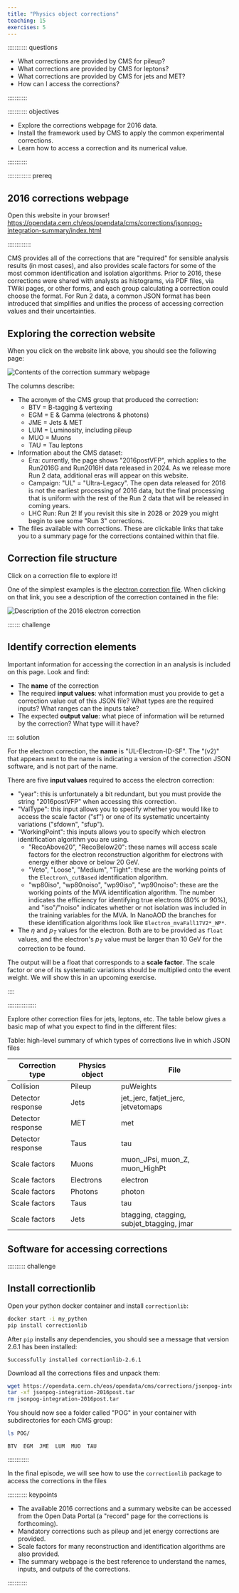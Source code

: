 ```yaml
---
title: "Physics object corrections"
teaching: 15
exercises: 5
---
```


::::::::::: questions

- What corrections are provided by CMS for pileup?
- What corrections are provided by CMS for leptons?
- What corrections are provided by CMS for jets and MET?
- How can I access the corrections?

:::::::::::

::::::::::: objectives

- Explore the corrections webpage for 2016 data.
- Install the framework used by CMS to apply the common experimental corrections.
- Learn how to access a correction and its numerical value.

:::::::::::

::::::::::::: prereq

## 2016 corrections webpage

Open this website in your browser! https://opendata.cern.ch/eos/opendata/cms/corrections/jsonpog-integration-summary/index.html

:::::::::::::

CMS provides all of the corrections that are "required" for sensible analysis results (in most cases), and also provides scale factors for some of the most common identification and isolation algorithms. Prior to 2016, these corrections were shared with analysts as histograms, via PDF files, via TWiki pages, or other forms, and each group calculating a correction could choose the format. For Run 2 data, a common JSON format has been introduced that simplifies and unifies the process of accessing correction values and their uncertainties.

## Exploring the correction website

When you click on the website link above, you should see the following page:

![Contents of the correction summary webpage](fig/JSONsummary.PNG)

The columns describe:

 * The acronym of the CMS group that produced the correction:
   * BTV = B-tagging & vertexing
   * EGM = E & Gamma (electrons & photons)
   * JME = Jets & MET
   * LUM = Luminosity, including pileup
   * MUO = Muons
   * TAU = Tau leptons
 * Information about the CMS dataset:
   * Era: currently, the page shows "2016postVFP", which applies to the Run2016G and Run2016H data released in 2024. As we release more Run 2 data, additional eras will appear on this website.
   * Campaign: "UL" = "Ultra-Legacy". The open data released for 2016 is not the earliest processing of 2016 data, but the final processing that is uniform with the rest of the Run 2 data that will be released in coming years.
   * LHC Run: Run 2! If you revisit this site in 2028 or 2029 you might begin to see some "Run 3" corrections.
 * The files available with corrections. These are clickable links that take you to a summary page for the corrections contained within that file.


## Correction file structure

Click on a correction file to explore it!

One of the simplest examples is the [electron correction file](https://opendata.cern.ch/eos/opendata/cms/corrections/jsonpog-integration-summary/summaries/EGM_2016postVFP_UL_electron.html). When clicking on that link, you see a description of the correction contained in the file:

![Description of the 2016 electron correction](fig/electronCorr.PNG)

::::::: challenge

## Identify correction elements

Important information for accessing the correction in an analysis is included on this page.  Look and find:

 * The **name** of the correction
 * The required **input values**: what information must you provide to get a correction value out of this JSON file? What types are the required inputs? What ranges can the inputs take?
 * The expected **output value**: what piece of information will be returned by the correction? What type will it have?

:::: solution

For the electron correction, the **name** is "UL-Electron-ID-SF". The "(v2)" that appears next to the name is indicating a version of the correction JSON software, and is not part of the name.

There are five **input values** required to access the electron correction:
 * "year": this is unfortunately a bit redundant, but you must provide the string "2016postVFP" when accessing this correction.
 * "ValType": this input allows you to specify whether you would like to access the scale factor ("sf") or one of its systematic uncertainty variations ("sfdown", "sfup").
 * "WorkingPoint": this inputs allows you to specify which electron identification algorithm you are using.
   * "RecoAbove20", "RecoBelow20": these names will access scale factors for the electron reconstruction algorithm for electrons with energy either above or below 20 GeV.
   * "Veto", "Loose", "Medium", "Tight": these are the working points of the `Electron\_cutBased` identification algorithm.
   * "wp80iso", "wp80noiso", "wp90iso", "wp90noiso": these are the working points of the MVA identification algorithm. The number indicates the efficiency for identifying true electrons (80% or 90%), and "iso"/"noiso" indicates whether or not isolation was included in the training variables for the MVA. In NanoAOD the branches for these identification algorithms look like `Electron_mvaFall17V2*_WP*`.
 * The $\eta$ and $p_T$ values for the electron. Both are to be provided as `float` values, and the electron's $p_T$ value must be larger than 10 GeV for the correction to be found.

The output will be a float that corresponds to a **scale factor**. The scale factor or one of its systematic variations should be multiplied onto the event weight. We will show this in an upcoming exercise.

::::

::::::::::::::::

Explore other correction files for jets, leptons, etc. The table below gives a basic map of what you expect to find in the different files:

Table: high-level summary of which types of corrections live in which JSON files

| Correction type | Physics object | File |
| --------------- | -------------- | ---- |
| Collision       | Pileup         | puWeights |
| Detector response | Jets | jet_jerc, fatjet_jerc, jetvetomaps |
| Detector response | MET | met |
| Detector response | Taus | tau |
| Scale factors | Muons | muon_JPsi, muon_Z, muon_HighPt |
| Scale factors | Electrons | electron |
| Scale factors | Photons | photon |
| Scale factors | Taus | tau |
| Scale factors | Jets | btagging, ctagging, subjet_btagging, jmar |

## Software for accessing corrections

:::::::::: challenge

## Install correctionlib

Open your python docker container and install `correctionlib`:

```bash
docker start -i my_python
pip install correctionlib
```

After `pip` installs any dependencies, you should see a message that version 2.6.1 has been installed:

```output
Successfully installed correctionlib-2.6.1
```

Download all the corrections files and unpack them:

```bash
wget https://opendata.cern.ch/eos/opendata/cms/corrections/jsonpog-integration-2016post.tar
tar -xf jsonpog-integration-2016post.tar
rm jsonpog-integration-2016post.tar
```

You should now see a folder called "POG" in your container with subdirectories for each CMS group:

```bash
ls POG/
```

```output
BTV  EGM  JME  LUM  MUO  TAU
```

::::::::::::

In the final episode, we will see how to use the `correctionlib` package to access the corrections in the files 

::::::::::: keypoints

- The available 2016 corrections and a summary website can be accessed from the Open Data Portal (a "record" page for the corrections is forthcoming).
- Mandatory corrections such as pileup and jet energy corrections are provided.
- Scale factors for many reconstruction and identification algorithms are also provided.
- The summary webpage is the best reference to understand the names, inputs, and outputs of the corrections. 

:::::::::::